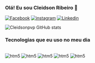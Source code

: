 
### Olá! Eu sou Cleidson Ribeiro 🤚

[![Facebook](https://img.shields.io/badge/Facebook-1877F2?style=for-the-badge&logo=facebook&logoColor=white)](https://www.facebook.com/cleidson.ribeiro.37/)
[![instagram](https://img.shields.io/badge/Instagram-E4405F?style=for-the-badge&logo=instagram&logoColor=white)](https://www.instagram.com/mega_vendaon/)
[![Linkedin]( 	https://img.shields.io/badge/LinkedIn-0077B5?style=for-the-badge&logo=linkedin&logoColor=white)]()

![Cleidsonpvp GitHub stats](https://github-readme-stats.vercel.app/api?username=CleidsonDev&show_icons=true&theme=radical)

### Tecnologias que eu uso no meu dia

<div style="display: inline_block"><br/>
 <img  align="center" alt="htm5" src="https://img.shields.io/badge/HTML5-E34F26?style=for-the-badge&logo=html5&logoColor=white"/>
 <img  align="center" alt="htm5" src="https://img.shields.io/badge/CSS3-1572B6?style=for-the-badge&logo=css3&logoColor=white"/>
 <img  align="center" alt="htm5" src=" 	https://img.shields.io/badge/JavaScript-F7DF1E?style=for-the-badge&logo=javascript&logoColor=black"/>
 <img  align="center" alt="htm5" src=" 	https://img.shields.io/badge/React_Native-20232A?style=for-the-badge&logo=react&logoColor=61DAFB"/>
 <img  align="center" alt="htm5" src="https://img.shields.io/badge/MySQL-00000F?style=for-the-badge&logo=mysql&logoColor=white"/>
</div>
